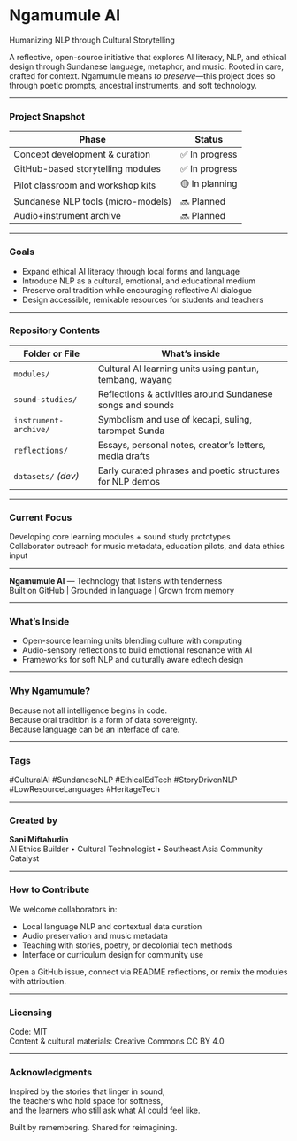 # Ngamumule AI  
Humanizing NLP through Cultural Storytelling

A reflective, open-source initiative that explores AI literacy, NLP, and ethical design through Sundanese language, metaphor, and music. Rooted in care, crafted for context. Ngamumule means *to preserve*—this project does so through poetic prompts, ancestral instruments, and soft technology.

---

### Project Snapshot  
| Phase                                | Status        |
|-------------------------------------|---------------|
| Concept development & curation      | ✅ In progress |
| GitHub-based storytelling modules   | ✅ In progress |
| Pilot classroom and workshop kits   | 🟡 In planning |
| Sundanese NLP tools (micro-models)  | 🔜 Planned     |
| Audio+instrument archive            | 🔜 Planned     |

---

### Goals  
- Expand ethical AI literacy through local forms and language  
- Introduce NLP as a cultural, emotional, and educational medium  
- Preserve oral tradition while encouraging reflective AI dialogue  
- Design accessible, remixable resources for students and teachers  

---

### Repository Contents  
| Folder or File       | What’s inside                                              |
|----------------------|------------------------------------------------------------|
| `modules/`           | Cultural AI learning units using pantun, tembang, wayang   |
| `sound-studies/`     | Reflections & activities around Sundanese songs and sounds |
| `instrument-archive/`| Symbolism and use of kecapi, suling, tarompet Sunda        |
| `reflections/`       | Essays, personal notes, creator’s letters, media drafts    |
| `datasets/` *(dev)*  | Early curated phrases and poetic structures for NLP demos  |

---

### Current Focus  
Developing core learning modules + sound study prototypes  
Collaborator outreach for music metadata, education pilots, and data ethics input

---

**Ngamumule AI** — Technology that listens with tenderness  
Built on GitHub | Grounded in language | Grown from memory  

---

### What’s Inside  
- Open-source learning units blending culture with computing  
- Audio-sensory reflections to build emotional resonance with AI  
- Frameworks for soft NLP and culturally aware edtech design  

---

### Why Ngamumule?  
Because not all intelligence begins in code.  
Because oral tradition is a form of data sovereignty.  
Because language can be an interface of care.  

---

### Tags  
#CulturalAI #SundaneseNLP #EthicalEdTech #StoryDrivenNLP #LowResourceLanguages #HeritageTech  

---

### Created by  
**Sani Miftahudin**  
AI Ethics Builder • Cultural Technologist • Southeast Asia Community Catalyst  

---

### How to Contribute  
We welcome collaborators in:
- Local language NLP and contextual data curation  
- Audio preservation and music metadata  
- Teaching with stories, poetry, or decolonial tech methods  
- Interface or curriculum design for community use  

Open a GitHub issue, connect via README reflections, or remix the modules with attribution.

---

### Licensing  
Code: MIT  
Content & cultural materials: Creative Commons CC BY 4.0

---

### Acknowledgments  
Inspired by the stories that linger in sound,  
the teachers who hold space for softness,  
and the learners who still ask what AI could feel like.

Built by remembering. Shared for reimagining.
